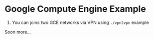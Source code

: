 # Google Compute Engine Example

1. You can joins two GCE networks via VPN using `./vpn2vpn` example

Soon more...
